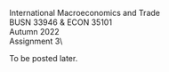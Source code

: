 International Macroeconomics and Trade\
BUSN 33946 & ECON 35101\
Autumn 2022\
Assignment 3\

To be posted later.
